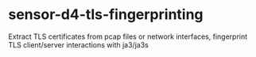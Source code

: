 # sensor-d4-tls-fingerprinting
Extract TLS certificates from pcap files or network interfaces, fingerprint TLS client/server interactions with ja3/ja3s

